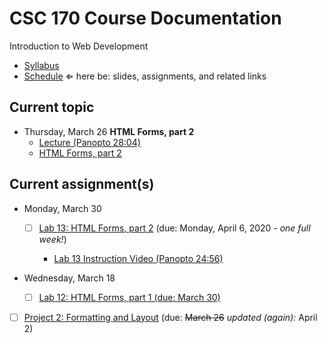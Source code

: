 # CSC 170 Course Documentation
Introduction to Web Development

- [Syllabus](syllabus.md)
- [Schedule](schedule.md)   &lArr; here be: slides, assignments, and related links

## Current topic

- Thursday, March 26 **HTML Forms, part 2**
  - [Lecture (Panopto 28:04)](https://rochester.hosted.panopto.com/Panopto/Pages/Viewer.aspx?id=17a8c832-c474-4f00-b9bb-ab8a013e1965)
  - [HTML Forms, part 2](19-html-forms2/html-forms2.pdf)

## Current assignment(s)

- Monday, March 30

  - [ ] [Lab 13: HTML Forms, part 2](lab13-html-forms2/instructions.md)  (due: Monday, April 6, 2020 - *one full week!*)
  
    - [Lab 13 Instruction Video (Panopto 24:56)](https://rochester.hosted.panopto.com/Panopto/Pages/Viewer.aspx?id=9070c54e-ee77-430c-b49a-ab8d017a24ce) 
  
- Wednesday, March 18

  - [ ] [Lab 12: HTML Forms, part 1 (due: March 30)](lab12-html-forms1/instructions.md)




- [ ] [Project 2: Formatting and Layout](project02-formatting-and-layout/instructions.md) (due: <s>March 26</s> *updated (again):* April 2)

